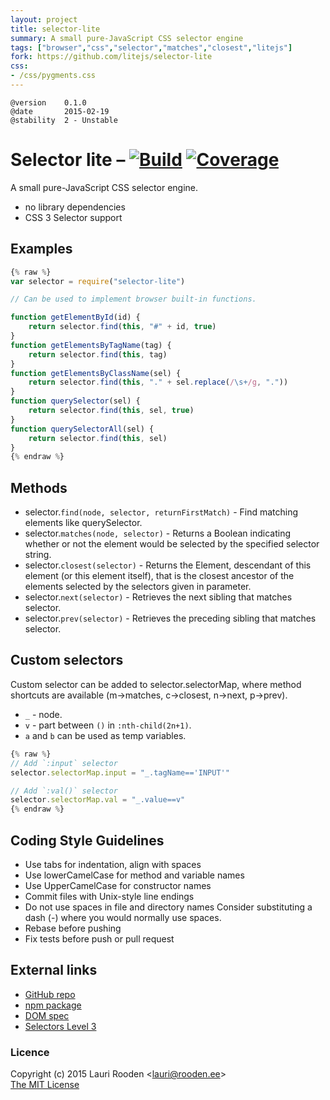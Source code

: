 ```yaml
---
layout: project
title: selector-lite
summary: A small pure-JavaScript CSS selector engine
tags: ["browser","css","selector","matches","closest","litejs"]
fork: https://github.com/litejs/selector-lite
css:
- /css/pygments.css
---
```

[1]: https://secure.travis-ci.org/litejs/selector-lite.png
[2]: https://travis-ci.org/litejs/selector-lite
[3]: https://coveralls.io/repos/litejs/selector-lite/badge.png
[4]: https://coveralls.io/r/litejs/selector-lite
[npm package]: https://npmjs.org/package/selector-lite
[GitHub repo]: https://github.com/litejs/selector-lite


    @version    0.1.0
    @date       2015-02-19
    @stability  2 - Unstable


Selector lite &ndash; [![Build][1]][2] [![Coverage][3]][4]
=============

A small pure-JavaScript CSS selector engine.

 -  no library dependencies
 -  CSS 3 Selector support

Examples
--------

```javascript
{% raw %}
var selector = require("selector-lite")

// Can be used to implement browser built-in functions.

function getElementById(id) {
    return selector.find(this, "#" + id, true)
}
function getElementsByTagName(tag) {
    return selector.find(this, tag)
}
function getElementsByClassName(sel) {
    return selector.find(this, "." + sel.replace(/\s+/g, "."))
}
function querySelector(sel) {
    return selector.find(this, sel, true)
}
function querySelectorAll(sel) {
    return selector.find(this, sel)
}
{% endraw %}
```

Methods
-------

-   selector.`find(node, selector, returnFirstMatch)` - Find matching elements like querySelector.
-   selector.`matches(node, selector)` - Returns a Boolean indicating whether or not
    the element would be selected by the specified selector string.
-   selector.`closest(selector)` - Returns the Element, descendant of this element
    (or this element itself), that is the closest ancestor of the elements
    selected by the selectors given in parameter.
-   selector.`next(selector)` - Retrieves the next sibling that matches selector.
-   selector.`prev(selector)` - Retrieves the preceding sibling that matches selector.


Custom selectors
----------------

Custom selector can be added to selector.selectorMap,
where method shortcuts are available (m->matches, c->closest, n->next, p->prev).

-   `_` - node.
-   `v` - part between `()` in `:nth-child(2n+1)`.
-   `a` and `b` can be used as temp variables.

```javascript
{% raw %}
// Add `:input` selector
selector.selectorMap.input = "_.tagName=='INPUT'"

// Add `:val()` selector
selector.selectorMap.val = "_.value==v"
{% endraw %}
```

Coding Style Guidelines
-----------------------

-   Use tabs for indentation, align with spaces
-   Use lowerCamelCase for method and variable names
-   Use UpperCamelCase for constructor names
-   Commit files with Unix-style line endings
-   Do not use spaces in file and directory names
    Consider substituting a dash (-) where you would normally use spaces.
-   Rebase before pushing
-   Fix tests before push or pull request


External links
--------------

-   [GitHub repo][]
-   [npm package][]
-   [DOM spec](https://dom.spec.whatwg.org/)
-   [Selectors Level 3](http://www.w3.org/TR/selectors/)



### Licence

Copyright (c) 2015 Lauri Rooden &lt;lauri@rooden.ee&gt;  
[The MIT License](http://lauri.rooden.ee/mit-license.txt)


